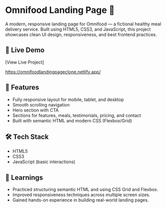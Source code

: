 # Omnifood Landing Page 🌱

A modern, responsive landing page for Omnifood — a fictional healthy meal delivery service. Built using HTML5, CSS3, and JavaScript, this project showcases clean UI design, responsiveness, and best frontend practices.

## 🔗 Live Demo

[View Live Project]

https://omnifoodlandingpageclone.netlify.app/

## 🚀 Features

- Fully responsive layout for mobile, tablet, and desktop
- Smooth scrolling navigation
- Hero section with CTA
- Sections for features, meals, testimonials, pricing, and contact
- Built with semantic HTML and modern CSS (Flexbox/Grid)

## 🛠️ Tech Stack

- HTML5  
- CSS3  
- JavaScript (basic interactions)


## 🧠 Learnings

- Practiced structuring semantic HTML and using CSS Grid and Flexbox.
- Improved responsiveness techniques across multiple screen sizes.
- Gained hands-on experience in building real-world landing pages.
